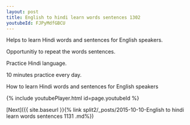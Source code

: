 ```yaml
---
layout: post
title: English to hindi learn words sentences 1302 
youtubeId: FJPyMdfGBCU
---
```

 
 
Helps to learn Hindi words and sentences for English speakers.

Opportunitiy to repeat the words sentences. 

Practice Hindi language. 
 
10 minutes practice every day. 
 
How to learn Hindi words and sentences for English speakers 
 
{% include youtubePlayer.html id=page.youtubeId %}
 
 
[Next]({{ site.baseurl }}{% link  split2/_posts/2015-10-10-English to hindi learn words sentences 1131 .md%})
 
